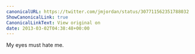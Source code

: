 ```yaml
---
canonicalURL: https://twitter.com/jmjordan/status/307711562351788032
ShowCanonicalLink: true
CanonicalLinkText: View original on
date: 2013-03-02T04:38:48+00:00
---
```

My eyes must hate me.
